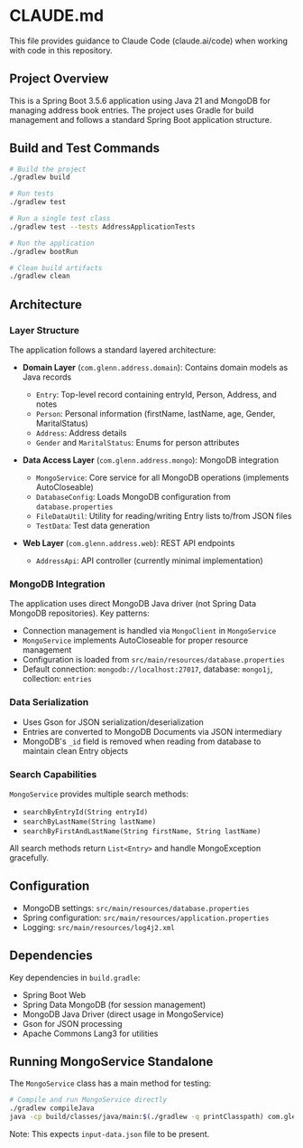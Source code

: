 # CLAUDE.md

This file provides guidance to Claude Code (claude.ai/code) when working with code in this repository.

## Project Overview

This is a Spring Boot 3.5.6 application using Java 21 and MongoDB for managing address book entries. The project uses Gradle for build management and follows a standard Spring Boot application structure.

## Build and Test Commands

```bash
# Build the project
./gradlew build

# Run tests
./gradlew test

# Run a single test class
./gradlew test --tests AddressApplicationTests

# Run the application
./gradlew bootRun

# Clean build artifacts
./gradlew clean
```

## Architecture

### Layer Structure

The application follows a standard layered architecture:

- **Domain Layer** (`com.glenn.address.domain`): Contains domain models as Java records
  - `Entry`: Top-level record containing entryId, Person, Address, and notes
  - `Person`: Personal information (firstName, lastName, age, Gender, MaritalStatus)
  - `Address`: Address details
  - `Gender` and `MaritalStatus`: Enums for person attributes

- **Data Access Layer** (`com.glenn.address.mongo`): MongoDB integration
  - `MongoService`: Core service for all MongoDB operations (implements AutoCloseable)
  - `DatabaseConfig`: Loads MongoDB configuration from `database.properties`
  - `FileDataUtil`: Utility for reading/writing Entry lists to/from JSON files
  - `TestData`: Test data generation

- **Web Layer** (`com.glenn.address.web`): REST API endpoints
  - `AddressApi`: API controller (currently minimal implementation)

### MongoDB Integration

The application uses direct MongoDB Java driver (not Spring Data MongoDB repositories). Key patterns:

- Connection management is handled via `MongoClient` in `MongoService`
- `MongoService` implements AutoCloseable for proper resource management
- Configuration is loaded from `src/main/resources/database.properties`
- Default connection: `mongodb://localhost:27017`, database: `mongo1j`, collection: `entries`

### Data Serialization

- Uses Gson for JSON serialization/deserialization
- Entries are converted to MongoDB Documents via JSON intermediary
- MongoDB's `_id` field is removed when reading from database to maintain clean Entry objects

### Search Capabilities

`MongoService` provides multiple search methods:
- `searchByEntryId(String entryId)`
- `searchByLastName(String lastName)`
- `searchByFirstAndLastName(String firstName, String lastName)`

All search methods return `List<Entry>` and handle MongoException gracefully.

## Configuration

- MongoDB settings: `src/main/resources/database.properties`
- Spring configuration: `src/main/resources/application.properties`
- Logging: `src/main/resources/log4j2.xml`

## Dependencies

Key dependencies in `build.gradle`:
- Spring Boot Web
- Spring Data MongoDB (for session management)
- MongoDB Java Driver (direct usage in MongoService)
- Gson for JSON processing
- Apache Commons Lang3 for utilities

## Running MongoService Standalone

The `MongoService` class has a main method for testing:
```bash
# Compile and run MongoService directly
./gradlew compileJava
java -cp build/classes/java/main:$(./gradlew -q printClasspath) com.glenn.address.mongo.MongoService
```

Note: This expects `input-data.json` file to be present.
